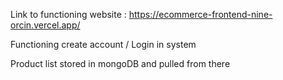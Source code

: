 Link to functioning website : https://ecommerce-frontend-nine-orcin.vercel.app/

Functioning create account / Login in system

Product list stored in mongoDB and pulled from there
